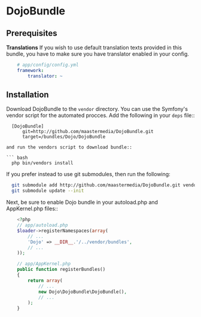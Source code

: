 DojoBundle
==========

Prerequisites
-------------

**Translations**
If you wish to use default translation texts provided in this bundle, you have
to make sure you have translator enabled in your config.

``` yaml
    # app/config/config.yml
    framework:
        translator: ~
```

Installation
------------

Download DojoBundle to the ``vendor`` directory. You can use the Symfony's vendor
script for the automated procces. Add the following in your ``deps`` file::

```
  [DojoBundle]
      git=http://github.com/maastermedia/DojoBundle.git
      target=/bundles/Dojo/DojoBundle

and run the vendors script to download bundle::

``` bash
  php bin/vendors install
```

If you prefer instead to use git submodules, then run the following:

``` bash
  git submodule add http://github.com/maastermedia/DojoBundle.git vendor/bundles/Dojo/DojoBundle
  git submodule update --init
```

Next, be sure to enable Dojo bundle in your autoload.php and AppKernel.php files::

``` php
    <?php
    // app/autoload.php
    $loader->registerNamespaces(array(
        // ...
        'Dojo' => __DIR__.'/../vendor/bundles',
        // ...
    ));

    // app/AppKernel.php
    public function registerBundles()
    {
        return array(
            // ...
            new Dojo\DojoBundle\DojoBundle(),
            // ...
        );
    }
```